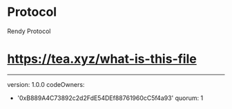 # Protocol
Rendy Protocol
# https://tea.xyz/what-is-this-file
---
version: 1.0.0
codeOwners:
  - '0xB889A4C73892c2d2FdE54DEf88761960cC5f4a93'
quorum: 1
